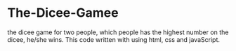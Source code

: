 # The-Dicee-Gamee
the dicee game for two people, which people has the highest number on the dicee, he/she wins.
This code written with using html, css and javaScript.
